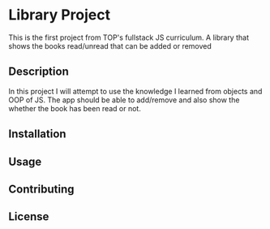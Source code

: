 # Library Project

This is the first project from TOP's fullstack JS curriculum. A library that shows the books read/unread that can be added or removed

## Description

In this project I will attempt to use the knowledge I learned from objects and OOP of JS. The app should be able to add/remove and also show the whether the book has been read or not.

## Installation

## Usage

## Contributing

## License

